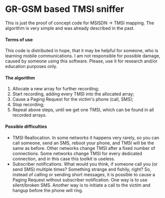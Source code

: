 # GR-GSM based TMSI sniffer
This is just the proof of concept code for MSISDN -> TMSI mapping.
The algorithm is very simple and was already described in the past.

#### Terms of use
This code is distributed in hope, that it may be helpful for someone, who is learning mobile communications. I am not responsible for possible damage, caused by someone using this software. Please, use it for research and/or education purposes only.

#### The algorithm
1. Allocate a new array for further recording;
2. Start recording, adding every TMSI into the allocated array;
3. Cause a Paging Request for the victim's phone (call, SMS);
4. Stop recording;
5. Repeat above steps, until we get one TMSI, which can be found in all recorded arrays.

#### Possible difficulties
- TMSI Reallocation. In some networks it happens very rarely, so you can call someone, send an SMS, reboot your phone, and TMSI will be the same as before. Other networks change TMSI after a fixed number of connections. Some networks change TMSI for every dedicated connection, and in this case this toolkit is useless.
- Subscriber notifications. What would you think, if someone call you (or send SMS) multiple times? Something strange and fishily, right? So, instead of calling or sending short messages, it is possible to cause a Paging Request without subscriber notification. One way is to use silent/broken SMS. Another way is to initiate a call to the victim and hangup before the phone will ring.
